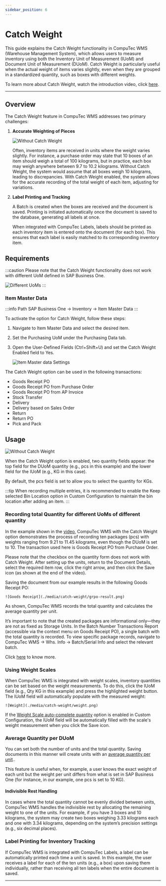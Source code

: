 ```yaml
---
sidebar_position: 6
---
```


# Catch Weight

This guide explains the Catch Weight functionality in CompuTec WMS (Warehouse Management System), which allows users to measure inventory using both the Inventory Unit of Measurement (IUoM) and Document Unit of Measurement (DUoM). Catch Weight is particularly useful when the actual weight of items varies slightly, even when they are grouped in a standardized quantity, such as boxes with different weights.

To learn more about Catch Weight, watch the introduction video, click [here](https://www.youtube.com/watch?v=XGptQ9TQ90U).

---

## Overview

The Catch Weight feature in CompuTec WMS addresses two primary challenges:

1. **Accurate Weighting of Pieces**

    ![Without Catch Weight](./media/catch-weight/catch-weight.png)

    Often, inventory items are received in units where the weight varies slightly. For instance, a purchase order may state that 10 boxes of an item should weigh a total of 100 kilograms, but in practice, each box may weigh anywhere between 9.7 to 10.2 kilograms. Without Catch Weight, the system would assume that all boxes weigh 10 kilograms, leading to discrepancies. With Catch Weight enabled, the system allows for the accurate recording of the total weight of each item, adjusting for variations.

2. **Label Printing and Tracking**

    A Batch is created when the boxes are received and the document is saved. Printing is initiated automatically once the document is saved to the database, generating all labels at once.

    When integrated with CompuTec Labels, labels should be printed as each inventory item is entered onto the document (for each box). This ensures that each label is easily matched to its corresponding inventory item.

## Requirements

:::caution
Please note that the Catch Weight functionality does not work with different UoM defined in SAP Business One.

![Different UoMs](./media/catch-weight/different-uoms.png)
:::

### Item Master Data

:::info Path
SAP Business One → Inventory → Item Master Data
:::

To activate the option for Catch Weight, follow these steps:

1. Navigate to Item Master Data and select the desired item.
2. Set the Purchasing UoM under the Purchasing Data tab.
3. Open the User-Defined Fields (Ctrl+Shift+U) and set the Catch Weight Enabled field to Yes.

    ![Item Master data Settings](./media/catch-weight/item-master-data-settings.png)

The Catch Weight option can be used in the following transactions:

- Goods Receipt PO
- Goods Receipt PO from Purchase Order
- Goods Receipt PO from AP Invoice
- Stock Transfer
- Delivery
- Delivery based on Sales Order
- Return
- Return PO
- Pick and Pack

## Usage

![Without Catch Weight](./media/catch-weight/grpo-usage.png)

When the Catch Weight option is enabled, two quantity fields appear: the top field for the DUoM quantity (e.g., pcs in this example) and the lower field for the IUoM (e.g., KG in this case).

By default, the pcs field is set to allow you to select the quantity for KGs.

:::tip
When recording multiple entries, it is recommended to enable the Keep selected Bin Location option in Custom Configuration to maintain the bin location after adding an item.
:::

### Recording total Quantity for different UoMs of different quantity

In the example shown in the [video](https://www.youtube.com/watch?v=HHxk_J8FX1E), CompuTec WMS with the Catch Weight option demonstrates the process of recording ten packages (pcs) with weights ranging from 9.21 to 11.45 kilograms, even though the DUoM is set to 10. The transaction used here is Goods Receipt PO from Purchase Order.

Please note that the checkbox on the quantity form does not work with Catch Weight. After setting up the units, return to the Document Details, select the required item row, click the right arrow, and then click the Save icon (as shown at the end of the video).

Saving the document from our example results in the following Goods Receipt PO:

    ![Goods Receipt](./media/catch-weight/grpo-result.png)

As shown, CompuTec WMS records the total quantity and calculates the average quantity per unit.

It’s important to note that the created packages are informational only—they are not as fixed as Storage Units. In the Batch Number Transactions Report (accessible via the context menu on Goods Receipt PO), a single batch with the total quantity is recorded. To view specific package records, navigate to CompuTec WMS → Whs. Info → Batch/Serial Info and select the relevant batch.

Click [here](https://www.youtube.com/shorts/lJHc8UuSsT8) to know more.

### Using Weight Scales

When CompuTec WMS is integrated with weight scales, inventory quantities can be set based on the weight measurements. To do this, click the IUoM field (e.g., Qty KG in this example) and press the highlighted weight button. The IUoM field will automatically populate with the measured weight:

    ![Weight](./media/catch-weight/weight.png)

If the [Weight Scale auto-complete quantity](../administrator-guide/custom-configuration/custom-configuration-functions/common.md) option is enabled in Custom Configuration, the IUoM field will be automatically filled with the scale's weight measurement when you click the Save icon.

### Average Quantity per DUoM

You can set both the number of units and the total quantity. Saving documents in this manner will create units with an [average quantity per unit](https://www.youtube.com/shorts/w_7l1lH6eTs)..

This feature is useful when, for example, a user knows the exact weight of each unit but the weight per unit differs from what is set in SAP Business One (for instance, in our example, one pcs is set to 10 KG).

#### Indivisible Rest Handling

In cases where the total quantity cannot be evenly divided between units, CompuTec WMS handles the indivisible rest by allocating the remaining weight to one of the units. For example, if you have 3 boxes and 10 kilograms, the system may create two boxes weighing 3.33 kilograms each and one with 3.34 kilograms, depending on the system’s precision settings (e.g., six decimal places).

### Label Printing for Inventory Tracking

If CompuTec WMS is integrated with CompuTec Labels, a label can be automatically printed each time a unit is saved. In this example, the user receives a label for each of the ten units (e.g., a box) upon saving them individually, rather than receiving all ten labels when the entire document is saved.

---
